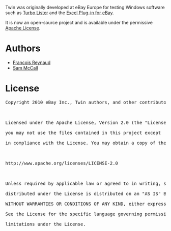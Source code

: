 Twin was originally developed at eBay Europe for testing Windows software such as [Turbo Lister](http://pages.ebay.com/turbo_lister/) and the [Excel Plug-in for eBay](http://pages.ebay.com/Excel_Plugin/).

It is now an open-source project and is available under the permissive [Apache License](http://www.apache.org/licenses/LICENSE-2.0.html).

# Authors #

  * [Francois Reynaud](http://code.google.com/u/francois.reynaud/)
  * [Sam McCall](http://code.google.com/u/sam.mccall/)

# License #

<pre>
Copyright 2010 eBay Inc., Twin authors, and other contributors.<br>
<br>
Licensed under the Apache License, Version 2.0 (the "License");<br>
you may not use the files contained in this project except<br>
in compliance with the License. You may obtain a copy of the License at<br>
<br>
http://www.apache.org/licenses/LICENSE-2.0<br>
<br>
Unless required by applicable law or agreed to in writing, software<br>
distributed under the License is distributed on an "AS IS" BASIS,<br>
WITHOUT WARRANTIES OR CONDITIONS OF ANY KIND, either express or implied.<br>
See the License for the specific language governing permissions and<br>
limitations under the License.<br>
</pre>
